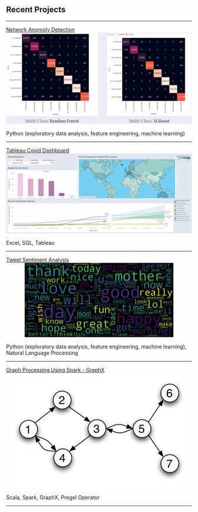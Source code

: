 ## Recent Projects

---

[Network Anomoly Detection](/network_anomaly_detection.md)
<img src="images/anomaly_detection_cover_photo.png?raw=true"/>

Python (exploratory data analysis, feature engineering, machine learning)

---

[Tableau Covid Dashboard](/covid_dashboard_tableau.md) 
<img src="images/covid_dashboard_image.png?raw=true"/>

Excel, SQL, Tableau 

---

[Tweet Sentiment Analysis](/tweet_sentiment_analysis.md)
<img src="images/tweet_sentiment_analysis_cover_photo.png?raw=true"/>

Python (exploratory data analysis, feature engineering, machine learning), Natural Language Processing

---
[Graph Processing Using Spark - GraphX](/reachable_vertices.md)
<img src="images/graphx_reachable_vertices_dp.png?raw=true"/>

Scala, Spark, GraphX, Pregel Operator

---


